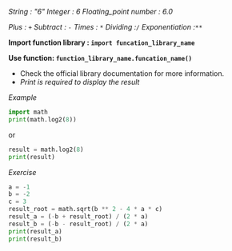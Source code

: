 *String : "6"	Integer : 6	Floating_point number : 6.0*

*Plus : `+`	Subtract : `-`	Times : `*`	Dividing :`/`	Exponentiation :`**`*



**Import function library : `import funcation_library_name`**

**Use function: `function_library_name.funcation_name()`**

- Check the official library documentation for more information.
- *Print is required to display the result*

*Example*

```python
import math
print(math.log2(8))
```

or

```python
result = math.log2(8)
print(result)
```

*Exercise*

```python
a = -1
b = -2
c = 3
result_root = math.sqrt(b ** 2 - 4 * a * c)
result_a = (-b + result_root) / (2 * a)
result_b = (-b - result_root) / (2 * a)
print(result_a)
print(result_b)
```

